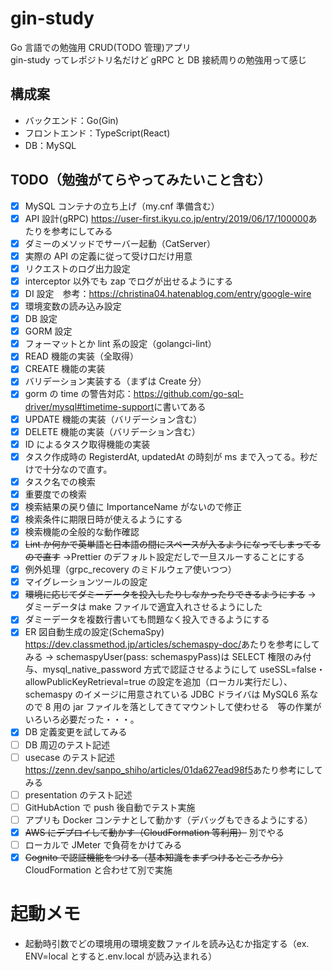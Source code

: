 # gin-study

Go 言語での勉強用 CRUD(TODO 管理)アプリ  
gin-study ってレポジトリ名だけど gRPC と DB 接続周りの勉強用って感じ

## 構成案

- バックエンド：Go(Gin)
- フロントエンド：TypeScript(React)
- DB：MySQL

## TODO（勉強がてらやってみたいこと含む）

- [x] MySQL コンテナの立ち上げ（my.cnf 準備含む）
- [x] API 設計(gRPC) <https://user-first.ikyu.co.jp/entry/2019/06/17/100000>あたりを参考にしてみる
- [x] ダミーのメソッドでサーバー起動（CatServer）
- [x] 実際の API の定義に従って受け口だけ用意
- [x] リクエストのログ出力設定
- [x] interceptor 以外でも zap でログが出せるようにする
- [x] DI 設定　参考：<https://christina04.hatenablog.com/entry/google-wire>
- [x] 環境変数の読み込み設定
- [x] DB 設定
- [x] GORM 設定
- [x] フォーマットとか lint 系の設定（golangci-lint）
- [x] READ 機能の実装（全取得）
- [x] CREATE 機能の実装
- [x] バリデーション実装する（まずは Create 分）
- [x] gorm の time の警告対応：<https://github.com/go-sql-driver/mysql#timetime-support>に書いてある
- [x] UPDATE 機能の実装（バリデーション含む）
- [x] DELETE 機能の実装（バリデーション含む）
- [x] ID によるタスク取得機能の実装
- [x] タスク作成時の RegisterdAt, updatedAt の時刻が ms まで入ってる。秒だけで十分なので直す。
- [x] タスク名での検索
- [x] 重要度での検索
- [x] 検索結果の戻り値に ImportanceName がないので修正
- [x] 検索条件に期限日時が使えるようにする
- [x] 検索機能の全般的な動作確認
- [x] ~~Lint か何かで英単語と日本語の間にスペースが入るようになってしまってるので直す~~ →Prettier のデフォルト設定だしで一旦スルーすることにする
- [x] 例外処理（grpc_recovery のミドルウェア使いつつ）
- [x] マイグレーションツールの設定
- [x] ~~環境に応じてダミーデータを投入したりしなかったりできるようにする~~ → ダミーデータは make ファイルで適宜入れさせるようにした
- [x] ダミーデータを複数行書いても問題なく投入できるようにする
- [x] ER 図自動生成の設定(SchemaSpy) <https://dev.classmethod.jp/articles/schemaspy-doc/>あたりを参考にしてみる → schemaspyUser(pass: schemaspyPass)は SELECT 権限のみ付与、mysql_native_password 方式で認証させるようにして useSSL=false・allowPublicKeyRetrieval=true の設定を追加（ローカル実行だし）、schemaspy のイメージに用意されている JDBC ドライバは MySQL6 系なので 8 用の jar ファイルを落としてきてマウントして使わせる　等の作業がいろいろ必要だった・・・。
- [x] DB 定義変更を試してみる
- [ ] DB 周辺のテスト記述
- [ ] usecase のテスト記述　<https://zenn.dev/sanpo_shiho/articles/01da627ead98f5>あたり参考にしてみる
- [ ] presentation のテスト記述
- [ ] GitHubAction で push 後自動でテスト実施
- [ ] アプリも Docker コンテナとして動かす（デバッグもできるようにする）
- [x] ~~AWS にデプロイして動かす（CloudFormation 等利用）~~ 別でやる
- [ ] ローカルで JMeter で負荷をかけてみる
- [x] ~~Cognito で認証機能をつける（基本知識をまずつけるところから）~~　 CloudFormation と合わせて別で実施

# 起動メモ

- 起動時引数でどの環境用の環境変数ファイルを読み込むか指定する（ex. ENV=local とすると.env.local が読み込まれる）
